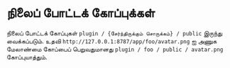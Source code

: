# நிலைப் போட்டக் கோப்புக்கள்
நிலைப் போட்டக் கோப்புகள் `plugin / {சேர்ந்திருக்கும் சொருக்கம்} / public` இருந்து வைக்கப்படும்.
உதவி `http://127.0.0.1:8787/app/foo/avatar.png` ஐ அணுக மேலாண்மை கோப்பைப் பெறுவதுமானது `plugin / foo / public / avatar.png` கோப்புயாத்தும்.
